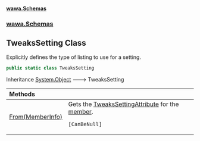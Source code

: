 #### [wawa.Schemas](index.md 'index')
### [wawa.Schemas](wawa.Schemas.md 'wawa.Schemas')

## TweaksSetting Class

Explicitly defines the type of listing to use for a setting.

```csharp
public static class TweaksSetting
```

Inheritance [System.Object](https://docs.microsoft.com/en-us/dotnet/api/System.Object 'System.Object') &#129106; TweaksSetting

| Methods | |
| :--- | :--- |
| [From(MemberInfo)](TweaksSetting.From(MemberInfo).md 'wawa.Schemas.TweaksSetting.From(System.Reflection.MemberInfo)') | Gets the [TweaksSettingAttribute](TweaksSettingAttribute.md 'wawa.Schemas.TweaksSettingAttribute') for the [member](TweaksSetting.From(MemberInfo).md#wawa.Schemas.TweaksSetting.From(System.Reflection.MemberInfo).member 'wawa.Schemas.TweaksSetting.From(System.Reflection.MemberInfo).member').<p/>`[CanBeNull]` |
